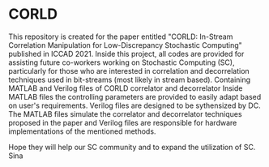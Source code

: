 # CORLD
This repository is created for the paper entitled "CORLD: In-Stream Correlation Manipulation for Low-Discrepancy Stochastic Computing" published in ICCAD 2021. Inside this project, all codes are provided for assisting future co-workers working on Stochastic Computing (SC), particularly for those who are interested in correlation and decorrelation techniques used in bit-streams (most likely in stream based). 
Containing MATLAB and Verilog files of CORLD correlator and decorrelator
Inside MATLAB files the controlling parameters are provided to easily adapt based on user's requirements.
Verilog files are designed to be sythensized by DC. 
The MATLAB files simulate the correlator and decorrelator techniques proposed in the paper and Verilog files are responsible for hardware implementations of the mentioned methods.

Hope they will help our SC community and to expand the utilization of SC.
Sina
